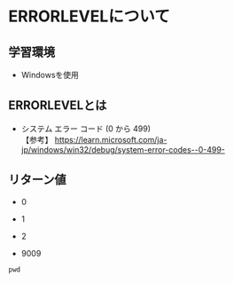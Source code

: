 # ERRORLEVELについて

## 学習環境
* Windowsを使用

## ERRORLEVELとは

* システム エラー コード (0 から 499)<br>
【参考】
<https://learn.microsoft.com/ja-jp/windows/win32/debug/system-error-codes--0-499->

## リターン値 
* 0

  
* 1
* 2


* 9009

```
pwd
```
